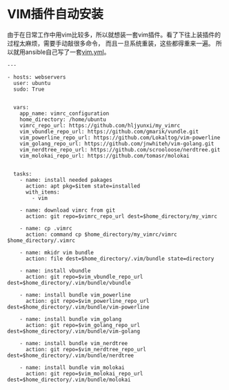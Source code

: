 VIM插件自动安装
===============

由于在日常工作中用vim比较多，所以就想装一套vim插件。看了下往上装插件的过程太麻烦，需要手动敲很多命令，
而且一旦系统重装，这些都得重来一遍。 所以就用ansible自己写了一套[vim.yml](https://github.com/hljyunxi/config_manager/blob/master/vim.yml)。

    ---

    - hosts: webservers
      user: ubuntu
      sudo: True


      vars:
        app_name: vimrc_configuration
        home_directory: /home/ubuntu
        vimrc_repo_url: https://github.com/hljyunxi/my_vimrc
        vim_vbundle_repo_url: https://github.com/gmarik/vundle.git
        vim_powerline_repo_url: https://github.com/Lokaltog/vim-powerline
        vim_golang_repo_url: https://github.com/jnwhiteh/vim-golang.git
        vim_nerdtree_repo_url: https://github.com/scrooloose/nerdtree.git
        vim_molokai_repo_url: https://github.com/tomasr/molokai


      tasks:
        - name: install needed pakages
          action: apt pkg=$item state=installed
          with_items:
            - vim

        - name: download vimrc from git
          action: git repo=$vimrc_repo_url dest=$home_directory/my_vimrc

        - name: cp .vimrc
          action: command cp $home_directory/my_vimrc/vimrc $home_directory/.vimrc

        - name: mkidr vim bundle
          action: file dest=$home_directory/.vim/bundle state=directory

        - name: install vbundle
          action: git repo=$vim_vbundle_repo_url dest=$home_directory/.vim/bundle/vbundle

        - name: install bundle vim_powerline
          action: git repo=$vim_powerline_repo_url dest=$home_directory/.vim/bundle/vim-powerline

        - name: install bundle vim_golang
          action: git repo=$vim_golang_repo_url dest=$home_directory/.vim/bundle/vim-golang

        - name: install bundle vim_nerdtree
          action: git repo=$vim_nerdtree_repo_url dest=$home_directory/.vim/bundle/nerdtree

        - name: install bundle vim_molokai
          action: git repo=$vim_molokai_repo_url dest=$home_directory/.vim/bundle/molokai
